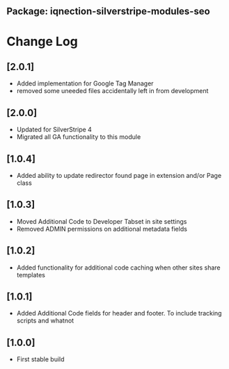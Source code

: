 ## Package: iqnection-silverstripe-modules-seo
# Change Log

## [2.0.1]
- Added implementation for Google Tag Manager
- removed some uneeded files accidentally left in from development

## [2.0.0]
- Updated for SilverStripe 4
- Migrated all GA functionality to this module

## [1.0.4]
- Added ability to update redirector found page in extension and/or Page class

## [1.0.3]
- Moved Additional Code to Developer Tabset in site settings
- Removed ADMIN permissions on additional metadata fields

## [1.0.2]
- Added functionality for additional code caching when other sites share templates

## [1.0.1]
- Added Additional Code fields for header and footer. To include tracking scripts and whatnot

## [1.0.0]
- First stable build